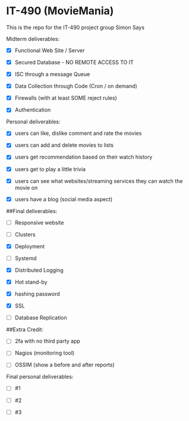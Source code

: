 # IT-490 (MovieMania)
This is the repo for the IT-490 project group Simon Says

Midterm deliverables:

- [x] Functional Web Site / Server

- [x] Secured Database - NO REMOTE ACCESS TO IT

- [x] ISC through a message Queue

- [x] Data Collection through Code (Cron / on demand)

- [x] Firewalls (with at least SOME reject rules)

- [x] Authentication


Personal deliverables:

- [x] users can like, dislike comment and rate the movies
  
- [x] users can add and delete movies to lists
      
- [x] users get recommendation based on their watch history
      
- [x] users get to play a little trivia
      
- [x] users can see what websites/streaming services they can watch the movie on
      
- [x] users have a blog (social media aspect)

##Final deliverables:

- [ ] Responsive website

- [ ] Clusters

- [x] Deployment

- [ ] Systemd

- [x] Distributed Logging

- [x] Hot stand-by
  
- [x] hashing password
                  
- [x] SSL
            
- [ ] Database Replication

##Extra Credit:

      
- [ ] 2fa with no third party app
      
- [ ] Nagios (monitoring tool)
      
- [ ] OSSIM (show a before and after reports)

Final personal deliverables:

- [ ] #1
- [ ] #2
- [ ] #3


